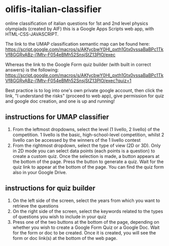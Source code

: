 # olifis-italian-classifier
online classification of italian questions for 1st and 2nd level physics olympiads (created by AIF)
this is a Google Apps Scripts web app, with HTML-CSS-JAVASCRIPT.

The link to the UMAP classification semantic map can be found here:
https://script.google.com/macros/s/AKfycbwY0HI_pxth1Gtx0vssaBaBPc1TkVf8GGRvABz-i1Mtv-F054eBMh52SnsjStZ13PlO/exec

Whereas the link to the Google Form quiz builder (with built in correct answers) is the following:
https://script.google.com/macros/s/AKfycbwY0HI_pxth1Gtx0vssaBaBPc1TkVf8GGRvABz-i1Mtv-F054eBMh52SnsjStZ13PlO/exec?quiz=1

Best practice is to log into one's own private google account, then click the link, "I understand the risks" (proceed to web app), give permission for quiz and google doc creation, and one is up and running!

## instructions for UMAP classifier
1) From the leftmost dropdowns, select the level (1 livello, 2 livello) of the competition. 1 livello is the basic, high-school-level competition, whilst 2 livello can be accessed by the winners of the 1 livello contest
2) From the rightmost dropdown, select the type of view (2D or 3D). Only in 2D mode you can select data points (each points is a question) to create a custom quiz. Once the selection is made, a button appears at the bottom of the page. Press the button to generate a quiz. Wait for the quiz link to appear at the bottom of the page. You can find the quiz form also in your Google Drive.


## instructions for quiz builder
1) On the left side of the screen, select the years from which you want to retrieve the questions
2) On the right side of the screen, select the keywords related to the types of questions you wish to include in your quiz
3) Press one of the two buttons at the bottom of the page, depending on whether you wish to create a Google Form Quiz or a Google Doc. Wait for the form or doc to be created. Once it is created, you will see the form or doc link(s) at the bottom of the web page.
